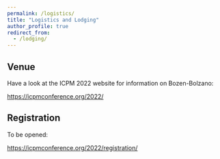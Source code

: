 ```yaml
---
permalink: /logistics/
title: "Logistics and Lodging"
author_profile: true
redirect_from: 
  - /lodging/
---
```


## Venue

Have a look at the ICPM 2022 website for information on Bozen-Bolzano:

https://icpmconference.org/2022/

## Registration

To be opened:

https://icpmconference.org/2022/registration/
